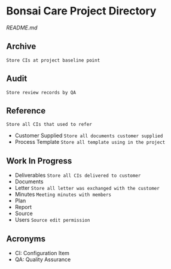 # Bonsai Care Project Directory

*README.md*
## Archive
`Store CIs at project baseline point`
## Audit
`Store review records by QA`
## Reference
`Store all CIs that used to refer`
* Customer Supplied `Store all documents customer supplied`
* Process Template `Store all template using in the project`
## Work In Progress
* Deliverables `Store all CIs delivered to customer`
* Documents
* Letter `Store all letter was exchanged with the customer`
* Minutes `Meeting minutes with members`
* Plan
* Report
* Source
* Users `Source edit permission`

## Acronyms
* CI: Configuration Item
* QA: Quality Assurance

